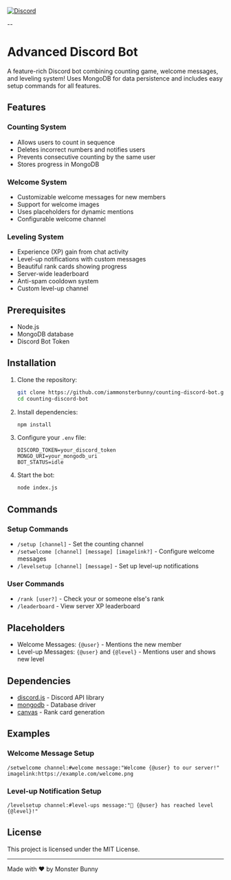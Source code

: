 <a href="https://dsc.gg/EchoScriptors">
    <img src="https://img.shields.io/discord/811542332678996008?color=7289DA&label=Support&logo=discord&style=for-the-badge" alt="Discord">
</a>

--
# Advanced Discord Bot

A feature-rich Discord bot combining counting game, welcome messages, and leveling system! Uses MongoDB for data persistence and includes easy setup commands for all features.

## Features

### Counting System
- Allows users to count in sequence
- Deletes incorrect numbers and notifies users
- Prevents consecutive counting by the same user
- Stores progress in MongoDB

### Welcome System
- Customizable welcome messages for new members
- Support for welcome images
- Uses placeholders for dynamic mentions
- Configurable welcome channel

### Leveling System
- Experience (XP) gain from chat activity
- Level-up notifications with custom messages
- Beautiful rank cards showing progress
- Server-wide leaderboard
- Anti-spam cooldown system
- Custom level-up channel

## Prerequisites

- Node.js
- MongoDB database
- Discord Bot Token

## Installation

1. Clone the repository:
   ```bash
   git clone https://github.com/iammonsterbunny/counting-discord-bot.git
   cd counting-discord-bot
   ```

2. Install dependencies:
   ```bash
   npm install
   ```

3. Configure your `.env` file:
   ```env
   DISCORD_TOKEN=your_discord_token
   MONGO_URI=your_mongodb_uri
   BOT_STATUS=idle
   ```

4. Start the bot:
   ```bash
   node index.js
   ```

## Commands

### Setup Commands
- `/setup [channel]` - Set the counting channel
- `/setwelcome [channel] [message] [imagelink?]` - Configure welcome messages
- `/levelsetup [channel] [message]` - Set up level-up notifications

### User Commands
- `/rank [user?]` - Check your or someone else's rank
- `/leaderboard` - View server XP leaderboard

## Placeholders
- Welcome Messages: `{@user}` - Mentions the new member
- Level-up Messages: `{@user}` and `{@level}` - Mentions user and shows new level

## Dependencies

- [discord.js](https://discord.js.org/) - Discord API library
- [mongodb](https://www.mongodb.com/) - Database driver
- [canvas](https://www.npmjs.com/package/canvas) - Rank card generation

## Examples

### Welcome Message Setup
```
/setwelcome channel:#welcome message:"Welcome {@user} to our server!" imagelink:https://example.com/welcome.png
```

### Level-up Notification Setup
```
/levelsetup channel:#level-ups message:"🎉 {@user} has reached level {@level}!"
```

## License

This project is licensed under the MIT License.

---

Made with ❤️ by Monster Bunny
